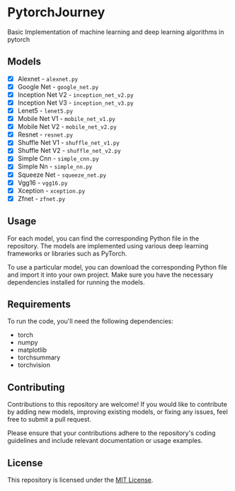 # PytorchJourney
Basic Implementation of machine learning and deep learning algorithms in pytorch

## Models

- [x] Alexnet - `alexnet.py`
- [x] Google Net - `google_net.py`
- [x] Inception Net V2 - `inception_net_v2.py`
- [x] Inception Net V3 - `inception_net_v3.py`
- [x] Lenet5 - `lenet5.py`
- [x] Mobile Net V1 - `mobile_net_v1.py`
- [x] Mobile Net V2 - `mobile_net_v2.py`
- [x] Resnet - `resnet.py`
- [x] Shuffle Net V1 - `shuffle_net_v1.py`
- [x] Shuffle Net V2 - `shuffle_net_v2.py`
- [x] Simple Cnn - `simple_cnn.py`
- [x] Simple Nn - `simple_nn.py`
- [x] Squeeze Net - `squeeze_net.py`
- [x] Vgg16 - `vgg16.py`
- [x] Xception - `xception.py`
- [x] Zfnet - `zfnet.py`

## Usage

For each model, you can find the corresponding Python file in the repository. The models are implemented using various deep learning frameworks or libraries such as PyTorch.

To use a particular model, you can download the corresponding Python file and import it into your own project. Make sure you have the necessary dependencies installed for running the models.


## Requirements

To run the code, you'll need the following dependencies:

- torch
- numpy
- matplotlib
- torchsummary
- torchvision

## Contributing

Contributions to this repository are welcome! If you would like to contribute by adding new models, improving existing models, or fixing any issues, feel free to submit a pull request.

Please ensure that your contributions adhere to the repository's coding guidelines and include relevant documentation or usage examples.

## License

This repository is licensed under the [MIT License](LICENSE).
